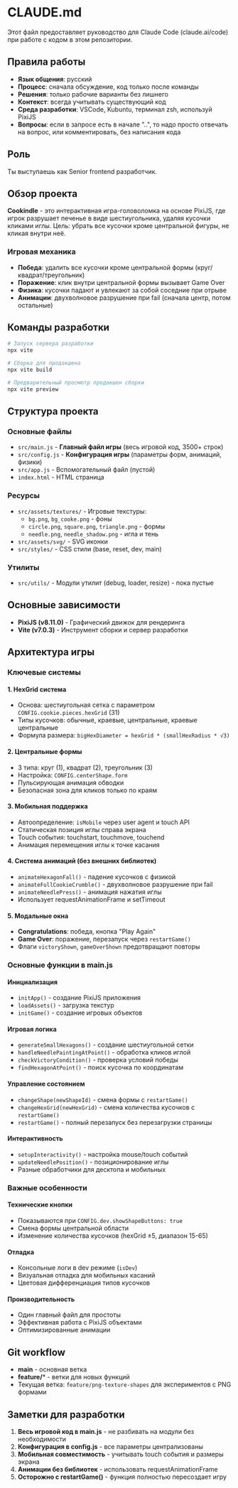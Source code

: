 # CLAUDE.md

Этот файл предоставляет руководство для Claude Code (claude.ai/code) при работе с кодом в этом репозитории.

## Правила работы

- **Язык общения**: русский
- **Процесс**: сначала обсуждение, код только после команды
- **Решения**: только рабочие варианты без лишнего
- **Контекст**: всегда учитывать существующий код
- **Среда разработки**: VSCode, Kubuntu, терминал zsh, используй PixiJS
- **Вопросы**: если в запросе есть в начале "..", то надо просто отвечать на вопрос, или комментировать, без написания кода

## Роль

Ты выступаешь как Senior frontend разработчик.

## Обзор проекта

**Cookindle** - это интерактивная игра-головоломка на основе PixiJS, где игрок разрушает печенье в виде шестиугольника, удаляя кусочки кликами иглы. Цель: убрать все кусочки кроме центральной фигуры, не кликая внутри неё.

### Игровая механика
- **Победа**: удалить все кусочки кроме центральной формы (круг/квадрат/треугольник)
- **Поражение**: клик внутри центральной формы вызывает Game Over
- **Физика**: кусочки падают и увлекают за собой соседние при отрыве
- **Анимации**: двухволновое разрушение при fail (сначала центр, потом остальные)

## Команды разработки

```bash
# Запуск сервера разработки
npx vite

# Сборка для продакшена
npx vite build

# Предварительный просмотр продакшен сборки
npx vite preview
```

## Структура проекта

### Основные файлы
- `src/main.js` - **Главный файл игры** (весь игровой код, 3500+ строк)
- `src/config.js` - **Конфигурация игры** (параметры форм, анимаций, физики)
- `src/app.js` - Вспомогательный файл (пустой)
- `index.html` - HTML страница

### Ресурсы
- `src/assets/textures/` - Игровые текстуры:
  - `bg.png`, `bg_cooke.png` - фоны
  - `circle.png`, `square.png`, `triangle.png` - формы
  - `needle.png`, `needle_shadow.png` - игла и тень
- `src/assets/svg/` - SVG иконки
- `src/styles/` - CSS стили (base, reset, dev, main)

### Утилиты
- `src/utils/` - Модули утилит (debug, loader, resize) - пока пустые

## Основные зависимости

- **PixiJS (v8.11.0)** - Графический движок для рендеринга
- **Vite (v7.0.3)** - Инструмент сборки и сервер разработки

## Архитектура игры

### Ключевые системы

#### 1. **HexGrid система**
- Основа: шестиугольная сетка с параметром `CONFIG.cookie.pieces.hexGrid` (31)
- Типы кусочков: обычные, краевые, центральные, краевые центральные
- Формула размера: `bigHexDiameter = hexGrid * (smallHexRadius * √3)`

#### 2. **Центральные формы** 
- 3 типа: круг (1), квадрат (2), треугольник (3)
- Настройка: `CONFIG.centerShape.form`
- Пульсирующая анимация обводки
- Безопасная зона для кликов только по краям

#### 3. **Мобильная поддержка**
- Автоопределение: `isMobile` через user agent и touch API
- Статическая позиция иглы справа экрана
- Touch события: touchstart, touchmove, touchend
- Анимация перемещения иглы к точке касания

#### 4. **Система анимаций** (без внешних библиотек)
- `animateHexagonFall()` - падение кусочков с физикой
- `animateFullCookieCrumble()` - двухволновое разрушение при fail
- `animateNeedlePress()` - анимация нажатия иглы
- Использует requestAnimationFrame и setTimeout

#### 5. **Модальные окна**
- **Congratulations**: победа, кнопка "Play Again"
- **Game Over**: поражение, перезапуск через `restartGame()`
- Флаги `victoryShown`, `gameOverShown` предотвращают повторы

### Основные функции в main.js

#### Инициализация
- `initApp()` - создание PixiJS приложения
- `loadAssets()` - загрузка текстур
- `initGame()` - создание игровых объектов

#### Игровая логика
- `generateSmallHexagons()` - создание шестиугольной сетки
- `handleNeedlePaintingAtPoint()` - обработка кликов иглой
- `checkVictoryCondition()` - проверка условий победы
- `findHexagonAtPoint()` - поиск кусочка по координатам

#### Управление состоянием
- `changeShape(newShapeId)` - смена формы с `restartGame()`
- `changeHexGrid(newHexGrid)` - смена количества кусочков с `restartGame()`
- `restartGame()` - полный перезапуск без перезагрузки страницы

#### Интерактивность
- `setupInteractivity()` - настройка mouse/touch событий
- `updateNeedlePosition()` - позиционирование иглы
- Разные обработчики для десктопа и мобильных

### Важные особенности

#### Технические кнопки
- Показываются при `CONFIG.dev.showShapeButtons: true`
- Смена формы центральной области
- Изменение количества кусочков (hexGrid ±5, диапазон 15-65)

#### Отладка
- Консольные логи в dev режиме (`isDev`)
- Визуальная отладка для мобильных касаний
- Цветовая дифференциация типов кусочков

#### Производительность
- Один главный файл для простоты
- Эффективная работа с PixiJS объектами
- Оптимизированные анимации

## Git workflow

- **main** - основная ветка
- **feature/*** - ветки для новых функций
- Текущая ветка: `feature/png-texture-shapes` для экспериментов с PNG формами

## Заметки для разработки

1. **Весь игровой код в main.js** - не разбивать на модули без необходимости
2. **Конфигурация в config.js** - все параметры централизованы
3. **Мобильная совместимость** - учитывать touch события и размеры экрана
4. **Анимации без библиотек** - использовать requestAnimationFrame
5. **Осторожно с restartGame()** - функция полностью пересоздает игру